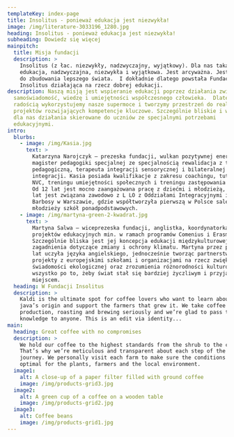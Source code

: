 ```yaml
---
templateKey: index-page
title: Insolitus - ponieważ edukacja jest niezwykła!
image: /img/literature-3033196_1280.jpg
heading: Insolitus - ponieważ edukacja jest niezwykła!
subheading: Dowiedz się więcej
mainpitch:
  title: Misja fundacji
  description: >
    Insolitus (z łac. niezwykły, nadzwyczajny, wyjątkowy). Dla nas taka jest
    edukacja, nadzwyczajna, niezwykła i wyjątkowa. Jest arcyważna. Jest kluczem
    do zbudowania lepszego świata.  I dokładnie dlatego powstała Fundacja
    Insolitus działająca na rzecz dobrej edukacji. 
description: Naszą misją jest wspieranie edukacji poprzez działania zwiększające
  samoświadomość, wiedzę i umiejętności współczesnego człowieka.  Dlatego z
  radością wykorzystujemy nasze supermoce i tworzymy przestrzeń do realizacji
  projektów rozwijających kompetencje kluczowe. Szczególnie bliskie i ważne są
  dla nas działania skierowane do uczniów ze specjalnymi potrzebami
  edukacyjnymi.
intro:
  blurbs:
    - image: /img/Kasia.jpg
      text: >
        Katarzyna Narojczyk – prezeska fundacji, wulkan pozytywnej energii,
        magister pedagogiki specjalnej ze specjalnością rewalidacja z terapią
        pedagogiczną, terapeuta integracji sensorycznej i bilateralnej
        integracji. Kasia posiada kwalifikacje z zakresu coachingu, tutoringu,
        NVC, treningu umiejętności społecznych i treningu zastępowania agresji.
        Od 12 lat jest mocno zaangażowana pracę z dziećmi i młodzieżą, a od 3
        lat jest związana zawodowo z L LO z Oddziałami Integracyjnymi im. Ruy
        Barbosy w Warszawie, gdzie współtworzyła pierwszą w Polsce salę SI dla
        młodzieży szkół ponadpodstawowych.
    - image: /img/martyna-green-2-kwadrat.jpg
      text: >
        Martyna Salwa – wiceprezeska fundacji, anglistka, koordynatorka
        projektów edukacyjnych min. w ramach programów Comenius i Erasmus+.
        Szczególnie bliska jest jej koncepcja edukacji międzykulturowej oraz
        zagadnienia dotyczące zmiany i ochrony klimatu. Martyna przez ponad 10
        lat uczyła języka angielskiego, jednocześnie tworząc partnerstwa i
        projekty z europejskimi szkołami i organizacjami na rzecz zwiększania
        świadomości ekologicznej oraz zrozumienia różnorodności kulturowej. A to
        wszystko po to, żeby świat stał się bardziej życzliwym i przyjaznym
        miejscem.
  heading: W Fundacji Insolitus
  description: >
    Kaldi is the ultimate spot for coffee lovers who want to learn about their
    java’s origin and support the farmers that grew it. We take coffee
    production, roasting and brewing seriously and we’re glad to pass that
    knowledge to anyone. This is an edit via identity...
main:
  heading: Great coffee with no compromises
  description: >
    We hold our coffee to the highest standards from the shrub to the cup.
    That’s why we’re meticulous and transparent about each step of the coffee’s
    journey. We personally visit each farm to make sure the conditions are
    optimal for the plants, farmers and the local environment.
  image1:
    alt: A close-up of a paper filter filled with ground coffee
    image: /img/products-grid3.jpg
  image2:
    alt: A green cup of a coffee on a wooden table
    image: /img/products-grid2.jpg
  image3:
    alt: Coffee beans
    image: /img/products-grid1.jpg
---
```


